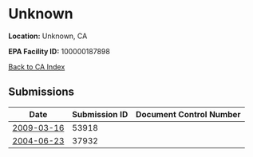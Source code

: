 # Unknown

**Location:** Unknown, CA

**EPA Facility ID:** 100000187898

[Back to CA Index](../../index.md)

## Submissions

| Date | Submission ID | Document Control Number |
|------|--------------|-------------------------|
| [2009-03-16](submissions/53918.md) | 53918 |  |
| [2004-06-23](submissions/37932.md) | 37932 |  |
